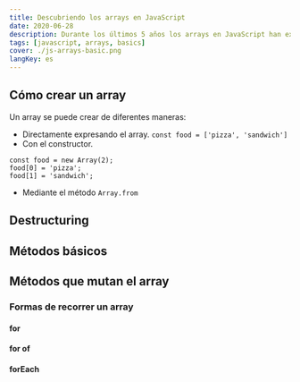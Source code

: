 ```yaml
---
title: Descubriendo los arrays en JavaScript
date: 2020-06-28
description: Durante los últimos 5 años los arrays en JavaScript han experimentado muchas mejoras. Te muestro algunas de ellas en esta entrada.
tags: [javascript, arrays, basics]
cover: ./js-arrays-basic.png
langKey: es
---
```


## Cómo crear un array

Un array se puede crear de diferentes maneras:
- Directamente expresando el array. `const food = ['pizza', 'sandwich']`
- Con el constructor. 
```const food = new Array(2);
food[0] = 'pizza';
food[1] = 'sandwich';
```
- Mediante el método `Array.from`

## Destructuring

## Métodos básicos

## Métodos que mutan el array

### Formas de recorrer un array

#### for

#### for of

#### forEach



